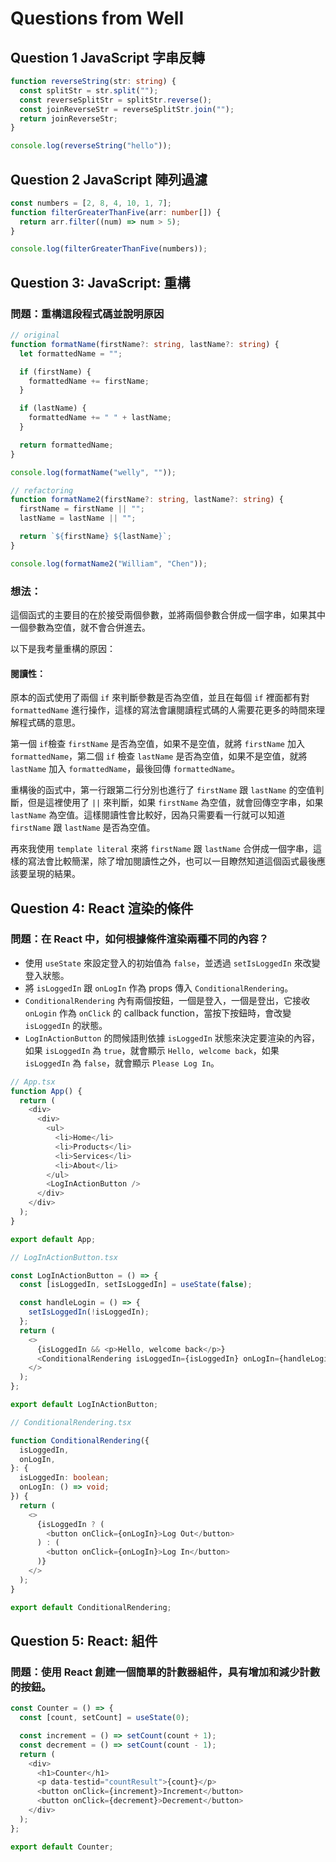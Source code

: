 # Questions from Well

## Question 1 JavaScript 字串反轉

```typescript
function reverseString(str: string) {
  const splitStr = str.split("");
  const reverseSplitStr = splitStr.reverse();
  const joinReverseStr = reverseSplitStr.join("");
  return joinReverseStr;
}

console.log(reverseString("hello"));
```

## Question 2 JavaScript 陣列過濾

```typescript
const numbers = [2, 8, 4, 10, 1, 7];
function filterGreaterThanFive(arr: number[]) {
  return arr.filter((num) => num > 5);
}

console.log(filterGreaterThanFive(numbers));
```

## Question 3: JavaScript: 重構

### 問題：重構這段程式碼並說明原因

```typescript
// original
function formatName(firstName?: string, lastName?: string) {
  let formattedName = "";

  if (firstName) {
    formattedName += firstName;
  }

  if (lastName) {
    formattedName += " " + lastName;
  }

  return formattedName;
}

console.log(formatName("welly", ""));

// refactoring
function formatName2(firstName?: string, lastName?: string) {
  firstName = firstName || "";
  lastName = lastName || "";

  return `${firstName} ${lastName}`;
}

console.log(formatName2("William", "Chen"));
```

### 想法：

這個函式的主要目的在於接受兩個參數，並將兩個參數合併成一個字串，如果其中一個參數為空值，就不會合併進去。

以下是我考量重構的原因：

#### 閱讀性：

原本的函式使用了兩個 `if` 來判斷參數是否為空值，並且在每個 `if` 裡面都有對 `formattedName` 進行操作，這樣的寫法會讓閱讀程式碼的人需要花更多的時間來理解程式碼的意思。

第一個 `if`檢查 `firstName` 是否為空值，如果不是空值，就將 `firstName` 加入 `formattedName`，第二個 `if` 檢查 `lastName` 是否為空值，如果不是空值，就將 `lastName` 加入 `formattedName`，最後回傳 `formattedName`。

重構後的函式中，第一行跟第二行分別也進行了 `firstName` 跟 `lastName` 的空值判斷，但是這裡使用了 `||` 來判斷，如果 `firstName` 為空值，就會回傳空字串，如果 `lastName` 為空值。這樣閱讀性會比較好，因為只需要看一行就可以知道 `firstName` 跟 `lastName` 是否為空值。

再來我使用 `template literal` 來將 `firstName` 跟 `lastName` 合併成一個字串，這樣的寫法會比較簡潔，除了增加閱讀性之外，也可以一目瞭然知道這個函式最後應該要呈現的結果。

## Question 4: React 渲染的條件

### 問題：在 React 中，如何根據條件渲染兩種不同的內容？

- 使用 `useState` 來設定登入的初始值為 `false`，並透過 `setIsLoggedIn` 來改變登入狀態。
- 將 `isLoggedIn` 跟 `onLogIn` 作為 props 傳入 `ConditionalRendering`。
- `ConditionalRendering` 內有兩個按鈕，一個是登入，一個是登出，它接收 `onLogin` 作為 `onClick` 的 callback function，當按下按鈕時，會改變 `isLoggedIn` 的狀態。
- `LogInActionButton` 的問候語則依據 `isLoggedIn` 狀態來決定要渲染的內容，如果 `isLoggedIn` 為 `true`，就會顯示 `Hello, welcome back`，如果 `isLoggedIn` 為 `false`，就會顯示 `Please Log In`。

```typescript
// App.tsx
function App() {
  return (
    <div>
      <div>
        <ul>
          <li>Home</li>
          <li>Products</li>
          <li>Services</li>
          <li>About</li>
        </ul>
        <LogInActionButton />
      </div>
    </div>
  );
}

export default App;
```

```typescript
// LogInActionButton.tsx

const LogInActionButton = () => {
  const [isLoggedIn, setIsLoggedIn] = useState(false);

  const handleLogin = () => {
    setIsLoggedIn(!isLoggedIn);
  };
  return (
    <>
      {isLoggedIn && <p>Hello, welcome back</p>}
      <ConditionalRendering isLoggedIn={isLoggedIn} onLogIn={handleLogin} />
    </>
  );
};

export default LogInActionButton;
```

```typescript
// ConditionalRendering.tsx

function ConditionalRendering({
  isLoggedIn,
  onLogIn,
}: {
  isLoggedIn: boolean;
  onLogIn: () => void;
}) {
  return (
    <>
      {isLoggedIn ? (
        <button onClick={onLogIn}>Log Out</button>
      ) : (
        <button onClick={onLogIn}>Log In</button>
      )}
    </>
  );
}

export default ConditionalRendering;
```

## Question 5: React: 組件

### 問題：使用 React 創建一個簡單的計數器組件，具有增加和減少計數的按鈕。

```typescript
const Counter = () => {
  const [count, setCount] = useState(0);

  const increment = () => setCount(count + 1);
  const decrement = () => setCount(count - 1);
  return (
    <div>
      <h1>Counter</h1>
      <p data-testid="countResult">{count}</p>
      <button onClick={increment}>Increment</button>
      <button onClick={decrement}>Decrement</button>
    </div>
  );
};

export default Counter;
```
